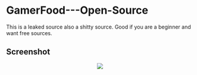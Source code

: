 # GamerFood---Open-Source

This is a leaked source also a shitty source.
Good if you are a beginner and want free sources.

## Screenshot

<p align="center">
 <img src="https://i.gyazo.com/e1a84cdcc060e34af03d69bb00a688e9.png">
</p>

